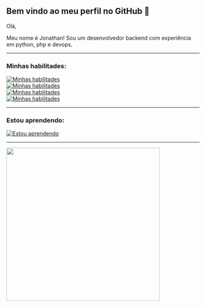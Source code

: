 ## Bem vindo ao meu perfil no GitHub 👋

Olá,

Meu nome é Jonathan! Sou um desenvolvedor backend com experiência em python, php e devops.
<hr>

### Minhas habilitades:

[![Minhas habilitades](https://skillicons.dev/icons?i=python,django,fastapi,php,html,css,c&theme=dark)](https://skillicons.dev)<br>
[![Minhas habilitades](https://skillicons.dev/icons?i=linux,docker&theme=dark)](https://skillicons.dev)<br>
[![Minhas habilitades](https://skillicons.dev/icons?i=mysql,postgres&theme=dark)](https://skillicons.dev)<br>
[![Minhas habilitades](https://skillicons.dev/icons?i=arduino,raspberrypi&theme=dark)](https://skillicons.dev)<br>

<hr>

### Estou aprendendo:
[![Estou aprendendo](https://skillicons.dev/icons?i=react,mongo&theme=dark)](https://skillicons.dev)<br>

<hr>

<div>
<a href="https://github.com/marte2050">
<img loading="lazy" height="400em" src="https://github-readme-stats.vercel.app/api?username=marte2050&show_icons=true&theme=radical&include_all_commits=true&count_private=true"/>
</div>
